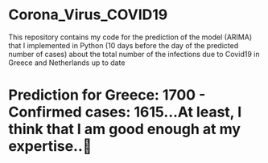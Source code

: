# Corona_Virus_COVID19
This repository contains my code for the prediction of the model (ARIMA) that I implemented in Python (10 days before the day of the predicted number of cases) about the total number of the infections due to Covid19 in Greece and Netherlands up to date

# Prediction for Greece: 1700 - Confirmed cases: 1615...At least, I think that I am good enough at my expertise..🙂
